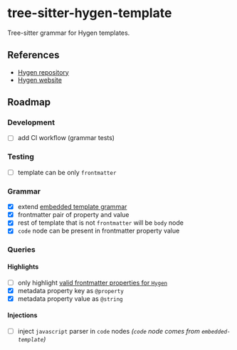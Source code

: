 # tree-sitter-hygen-template

Tree-sitter grammar for Hygen templates.

## References

- [Hygen repository](https://github.com/jondot/hygen)
- [Hygen website](https://www.hygen.io/)

## Roadmap

### Development

<!-- TODO: read -->
<!-- - https://tree-sitter.github.io/tree-sitter/creating-parsers -->
<!-- - https://gist.github.com/Aerijo/df27228d70c633e088b0591b8857eeef -->

<!-- TODO: implement Test-Driven Development -->
<!-- - continue with frontmatter https://www.hygen.io/docs/templates#frontmatter -->

<!-- NOTE: shoud I install eslint-config-treesitter? -->

- [ ] add CI workflow (grammar tests)
  <!-- NOTE: see: -->
  <!-- - https://github.com/tree-sitter-grammars/template/blob/master/.github/workflows/publish.yml -->
  <!-- - https://github.com/alex-pinkus/tree-sitter-swift/issues/149 -->
  <!-- - https://github.com/DerekStride/tree-sitter-sql/pull/100 -->
  <!-- - https://github.com/tree-sitter-perl/tree-sitter-perl/blob/master/.github/workflows/release.yml -->
  <!--   https://github.com/tree-sitter-perl/tree-sitter-perl/blob/master/copy-to-release -->

### Testing

- [ ] template can be only `frontmatter`

### Grammar

- [x] extend [embedded template grammar](https://github.com/tree-sitter/tree-sitter-embedded-template)
- [x] frontmatter pair of property and value
- [x] rest of template that is not `frontmatter` will be `body` node
- [x] `code` node can be present in frontmatter property value

### Queries

#### Highlights

- [ ] only highlight [valid frontmatter properties for `Hygen`](https://www.hygen.io/docs/templates/#all-frontmatter-properties)
- [x] metadata property key as `@property`
- [x] metadata property value as `@string`

#### Injections

- [ ] inject `javascript` parser in `code` nodes _(`code` node comes from `embedded-template`)_
